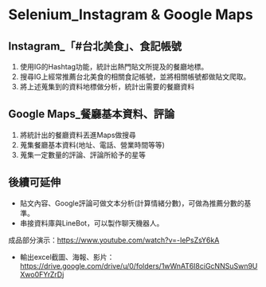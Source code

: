 # Selenium_Instagram & Google Maps

## Instagram_「#台北美食」、食記帳號

1. 使用IG的Hashtag功能，統計出熱門貼文所提及的餐廳地標。
2. 搜尋IG上經常推薦台北美食的相關食記帳號，並將相關帳號都做貼文爬取。
3. 將上述蒐集到的資料地標做分析，統計出需要的餐廳資料

## Google Maps_餐廳基本資料、評論

1. 將統計出的餐廳資料丟進Maps做搜尋
2. 蒐集餐廳基本資料(地址、電話、營業時間等等)
3. 蒐集一定數量的評論、評論所給予的星等

## 後續可延伸

* 貼文內容、Google評論可做文本分析(計算情緒分數)，可做為推薦分數的基準。
* 串接資料庫與LineBot，可以製作聊天機器人。


成品部分演示：https://www.youtube.com/watch?v=-IePsZsY6kA

* 輸出excel截圖、海報、影片：https://drive.google.com/drive/u/0/folders/1wWnAT6I8ciGcNNSuSwn9UXwo0FYrZrDj
